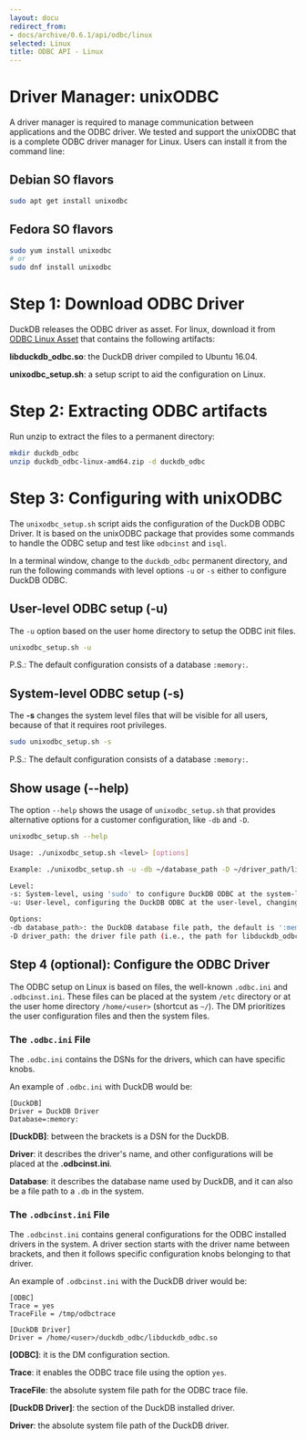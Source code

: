 ```yaml
---
layout: docu
redirect_from:
- docs/archive/0.6.1/api/odbc/linux
selected: Linux
title: ODBC API - Linux
---
```


# Driver Manager: unixODBC

A driver manager is required to manage communication between applications and the ODBC driver.
We tested and support the unixODBC that is a complete ODBC driver manager for Linux.
Users can install it from the command line:

## Debian SO flavors

```bash
sudo apt get install unixodbc
```

## Fedora SO flavors

```bash
sudo yum install unixodbc
# or
sudo dnf install unixodbc
```

# Step 1: Download ODBC Driver

DuckDB releases the ODBC driver as asset. For linux, download it from <a href="https://github.com/duckdb/duckdb/releases/download/v{{ site.currentduckdbversion }}/duckdb_odbc-linux-amd64.zip">ODBC Linux Asset</a> that contains the following artifacts:

**libduckdb_odbc.so**: the DuckDB driver compiled to Ubuntu 16.04.

**unixodbc_setup.sh**: a setup script to aid the configuration on Linux.

# Step 2: Extracting ODBC artifacts

Run unzip to extract the files to a permanent directory:

```bash
mkdir duckdb_odbc
unzip duckdb_odbc-linux-amd64.zip -d duckdb_odbc
```

# Step 3: Configuring with unixODBC

The `unixodbc_setup.sh` script aids the configuration of the DuckDB ODBC Driver.
It is based on the unixODBC package that provides some commands to handle the ODBC setup and test like `odbcinst` and `isql`.

In a terminal window, change to the `duckdb_odbc` permanent directory, and run the following commands with level options `-u` or `-s` either to configure DuckDB ODBC.

## User-level ODBC setup (**-u**)

The `-u` option based on the user home directory to setup the ODBC init files.

```bash
unixodbc_setup.sh -u
```

P.S.: The default configuration consists of a database `:memory:`.

## System-level ODBC setup (**-s**)

The **-s** changes the system level files that will be visible for all users, because of that it requires root privileges.

```bash
sudo unixodbc_setup.sh -s
```
P.S.: The default configuration consists of a database `:memory:`.


## Show usage (**--help**)

The option `--help` shows the usage of `unixodbc_setup.sh` that provides alternative options for a customer configuration, like `-db` and `-D`.

```bash
unixodbc_setup.sh --help

Usage: ./unixodbc_setup.sh <level> [options]

Example: ./unixodbc_setup.sh -u -db ~/database_path -D ~/driver_path/libduckdb_odbc.so

Level:
-s: System-level, using 'sudo' to configure DuckDB ODBC at the system-level, changing the files: /etc/odbc[inst].ini
-u: User-level, configuring the DuckDB ODBC at the user-level, changing the files: ~/.odbc[inst].ini.

Options:
-db database_path>: the DuckDB database file path, the default is ':memory:' if not provided.
-D driver_path: the driver file path (i.e., the path for libduckdb_odbc.so), the default is using the base script directory
```

## Step 4 (optional):  Configure the ODBC Driver

The ODBC setup on Linux is based on files, the well-known `.odbc.ini` and `.odbcinst.ini`.
These files can be placed at the system `/etc` directory or at the user home directory `/home/<user>` (shortcut as `~/`).
The DM prioritizes the user configuration files and then the system files.

### The `.odbc.ini` File

The `.odbc.ini` contains the DSNs for the drivers, which can have specific knobs.

An example of `.odbc.ini` with DuckDB would be:

```
[DuckDB]
Driver = DuckDB Driver
Database=:memory:
```

**[DuckDB]**: between the brackets is a DSN for the DuckDB.

**Driver**: it describes the driver's name, and other configurations will be placed at the **.odbcinst.ini**.

**Database**: it describes the database name used by DuckDB, and it can also be a file path to a `.db` in the system.

### The `.odbcinst.ini` File

The `.odbcinst.ini` contains general configurations for the ODBC installed drivers in the system.
A driver section starts with the driver name between brackets, and then it follows specific configuration knobs belonging to that driver.

An example of `.odbcinst.ini` with the DuckDB driver would be:

```
[ODBC]
Trace = yes
TraceFile = /tmp/odbctrace

[DuckDB Driver]
Driver = /home/<user>/duckdb_odbc/libduckdb_odbc.so
```


**[ODBC]**: it is the DM configuration section.

**Trace**: it enables the ODBC trace file using the option `yes`.

**TraceFile**: the absolute system file path for the ODBC trace file.


**[DuckDB Driver]**: the section of the DuckDB installed driver.

**Driver**: the absolute system file path of the DuckDB driver.